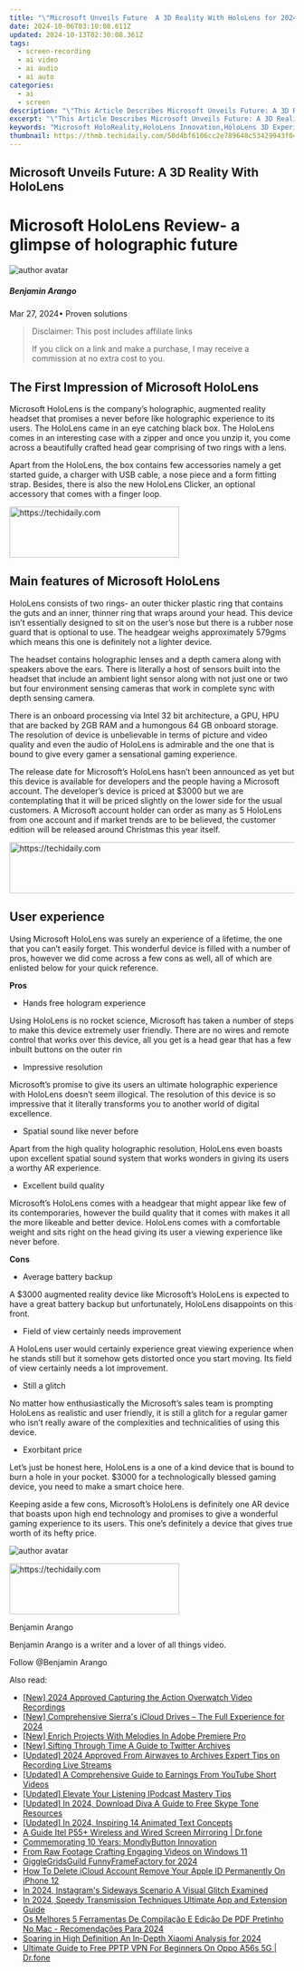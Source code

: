 ```yaml
---
title: "\"Microsoft Unveils Future  A 3D Reality With HoloLens for 2024\""
date: 2024-10-06T03:10:08.611Z
updated: 2024-10-13T02:30:08.361Z
tags: 
  - screen-recording
  - ai video
  - ai audio
  - ai auto
categories: 
  - ai
  - screen
description: "\"This Article Describes Microsoft Unveils Future: A 3D Reality With HoloLens for 2024\""
excerpt: "\"This Article Describes Microsoft Unveils Future: A 3D Reality With HoloLens for 2024\""
keywords: "Microsoft HoloReality,HoloLens Innovation,HoloLens 3D Experience,Future 3D Tech Microsoft,HoloLens Visionary,Microsoft Virtual Reality,Augmented Realty HoloLens"
thumbnail: https://thmb.techidaily.com/50d4bf6106cc2e789648c53429943f049229011e6f572fe9945c7d91985d72b7.jpg
---
```


## Microsoft Unveils Future: A 3D Reality With HoloLens

# Microsoft HoloLens Review- a glimpse of holographic future

![author avatar](https://images.wondershare.com/filmora/article-images/benjamin-arango-author.jpg)

##### Benjamin Arango

 Mar 27, 2024• Proven solutions

>  Disclaimer: This post includes affiliate links
>
>  If you click on a link and make a purchase, I may receive a commission at no extra cost to you.
>

## The First Impression of Microsoft HoloLens

 Microsoft HoloLens is the company’s holographic, augmented reality headset that promises a never before like holographic experience to its users. The HoloLens came in an eye catching black box. The HoloLens comes in an interesting case with a zipper and once you unzip it, you come across a beautifully crafted head gear comprising of two rings with a lens.

 Apart from the HoloLens, the box contains few accessories namely a get started guide, a charger with USB cable, a nose piece and a form fitting strap. Besides, there is also the new HoloLens Clicker, an optional accessory that comes with a finger loop.

<!-- affiliate ads begin -->
<a href="https://aligracehair.sjv.io/c/5597632/1948932/19272" target="_top" id="1948932">
  <img src="//a.impactradius-go.com/display-ad/19272-1948932" border="0" alt="https://techidaily.com" width="300" height="90"/>
</a>
<img height="0" width="0" src="https://aligracehair.sjv.io/i/5597632/1948932/19272" style="position:absolute;visibility:hidden;" border="0" />
<!-- affiliate ads end -->

## Main features of Microsoft HoloLens

 HoloLens consists of two rings- an outer thicker plastic ring that contains the guts and an inner, thinner ring that wraps around your head. This device isn’t essentially designed to sit on the user’s nose but there is a rubber nose guard that is optional to use. The headgear weighs approximately 579gms which means this one is definitely not a lighter device.

 The headset contains holographic lenses and a depth camera along with speakers above the ears. There is literally a host of sensors built into the headset that include an ambient light sensor along with not just one or two but four environment sensing cameras that work in complete sync with depth sensing camera.

 There is an onboard processing via Intel 32 bit architecture, a GPU, HPU that are backed by 2GB RAM and a humongous 64 GB onboard storage. The resolution of device is unbelievable in terms of picture and video quality and even the audio of HoloLens is admirable and the one that is bound to give every gamer a sensational gaming experience.

 The release date for Microsoft’s HoloLens hasn’t been announced as yet but this device is available for developers and the people having a Microsoft account. The developer’s device is priced at $3000 but we are contemplating that it will be priced slightly on the lower side for the usual customers. A Microsoft account holder can order as many as 5 HoloLens from one account and if market trends are to be believed, the customer edition will be released around Christmas this year itself.

<!-- affiliate ads begin -->
<a href="https://wigfever.sjv.io/c/5597632/2014859/22899" target="_top" id="2014859">
  <img src="//a.impactradius-go.com/display-ad/22899-2014859" border="0" alt="https://techidaily.com" width="728" height="90"/>
</a>
<img height="0" width="0" src="https://wigfever.sjv.io/i/5597632/2014859/22899" style="position:absolute;visibility:hidden;" border="0" />
<!-- affiliate ads end -->

## User experience

 Using Microsoft HoloLens was surely an experience of a lifetime, the one that you can’t easily forget. This wonderful device is filled with a number of pros, however we did come across a few cons as well, all of which are enlisted below for your quick reference.

**Pros**

* Hands free hologram experience

 Using HoloLens is no rocket science, Microsoft has taken a number of steps to make this device extremely user friendly. There are no wires and remote control that works over this device, all you get is a head gear that has a few inbuilt buttons on the outer rin

* Impressive resolution

 Microsoft’s promise to give its users an ultimate holographic experience with HoloLens doesn’t seem illogical. The resolution of this device is so impressive that it literally transforms you to another world of digital excellence.

* Spatial sound like never before

 Apart from the high quality holographic resolution, HoloLens even boasts upon excellent spatial sound system that works wonders in giving its users a worthy AR experience.

* Excellent build quality

 Microsoft’s HoloLens comes with a headgear that might appear like few of its contemporaries, however the build quality that it comes with makes it all the more likeable and better device. HoloLens comes with a comfortable weight and sits right on the head giving its user a viewing experience like never before.

**Cons**

* Average battery backup

 A $3000 augmented reality device like Microsoft’s HoloLens is expected to have a great battery backup but unfortunately, HoloLens disappoints on this front.

* Field of view certainly needs improvement

 A HoloLens user would certainly experience great viewing experience when he stands still but it somehow gets distorted once you start moving. Its field of view certainly needs a lot improvement.

* Still a glitch

 No matter how enthusiastically the Microsoft’s sales team is prompting HoloLens as realistic and user friendly, it is still a glitch for a regular gamer who isn’t really aware of the complexities and technicalities of using this device.

* Exorbitant price

 Let’s just be honest here, HoloLens is a one of a kind device that is bound to burn a hole in your pocket. $3000 for a technologically blessed gaming device, you need to make a smart choice here.

 Keeping aside a few cons, Microsoft’s HoloLens is definitely one AR device that boasts upon high end technology and promises to give a wonderful gaming experience to its users. This one’s definitely a device that gives true worth of its hefty price.

![author avatar](https://images.wondershare.com/filmora/article-images/benjamin-arango-author.jpg)

<!-- affiliate ads begin -->
<a href="https://aligracehair.sjv.io/c/5597632/1902273/19272" target="_top" id="1902273">
  <img src="//a.impactradius-go.com/display-ad/19272-1902273" border="0" alt="https://techidaily.com" width="300" height="90"/>
</a>
<img height="0" width="0" src="https://aligracehair.sjv.io/i/5597632/1902273/19272" style="position:absolute;visibility:hidden;" border="0" />
<!-- affiliate ads end -->

Benjamin Arango

Benjamin Arango is a writer and a lover of all things video.

Follow @Benjamin Arango


<ins class="adsbygoogle"
     style="display:block"
     data-ad-format="autorelaxed"
     data-ad-client="ca-pub-7571918770474297"
     data-ad-slot="1223367746"></ins>



<ins class="adsbygoogle"
     style="display:block"
     data-ad-client="ca-pub-7571918770474297"
     data-ad-slot="8358498916"
     data-ad-format="auto"
     data-full-width-responsive="true"></ins>


<span class="atpl-alsoreadstyle">Also read:</span>
<div><ul>
<li><a href="https://digital-screen-recording.techidaily.com/new-2024-approved-capturing-the-action-overwatch-video-recordings/"><u>[New] 2024 Approved Capturing the Action Overwatch Video Recordings</u></a></li>
<li><a href="https://fox-blue.techidaily.com/new-comprehensive-sierras-icloud-drives-the-full-experience-for-2024/"><u>[New] Comprehensive Sierra's iCloud Drives – The Full Experience for 2024</u></a></li>
<li><a href="https://fox-blue.techidaily.com/new-enrich-projects-with-melodies-in-adobe-premiere-pro/"><u>[New] Enrich Projects With Melodies In Adobe Premiere Pro</u></a></li>
<li><a href="https://twitter-videos.techidaily.com/new-sifting-through-time-a-guide-to-twitter-archives/"><u>[New] Sifting Through Time A Guide to Twitter Archives</u></a></li>
<li><a href="https://fox-blue.techidaily.com/updated-2024-approved-from-airwaves-to-archives-expert-tips-on-recording-live-streams/"><u>[Updated] 2024 Approved From Airwaves to Archives Expert Tips on Recording Live Streams</u></a></li>
<li><a href="https://youtube-videos.techidaily.com/updated-a-comprehensive-guide-to-earnings-from-youtube-short-videos/"><u>[Updated] A Comprehensive Guide to Earnings From YouTube Short Videos</u></a></li>
<li><a href="https://fox-access.techidaily.com/updated-elevate-your-listening-ipodcast-mastery-tips/"><u>[Updated] Elevate Your Listening IPodcast Mastery Tips</u></a></li>
<li><a href="https://fox-blue.techidaily.com/updated-in-2024-download-diva-a-guide-to-free-skype-tone-resources/"><u>[Updated] In 2024, Download Diva A Guide to Free Skype Tone Resources</u></a></li>
<li><a href="https://fox-blue.techidaily.com/updated-in-2024-inspiring-14-animated-text-concepts/"><u>[Updated] In 2024, Inspiring 14 Animated Text Concepts</u></a></li>
<li><a href="https://screen-mirror.techidaily.com/a-guide-itel-p55plus-wireless-and-wired-screen-mirroring-drfone-by-drfone-android/"><u>A Guide Itel P55+ Wireless and Wired Screen Mirroring | Dr.fone</u></a></li>
<li><a href="https://mondly-stories.techidaily.com/commemorating-10-years-mondlybutton-innovation/"><u>Commemorating 10 Years: MondlyButton Innovation</u></a></li>
<li><a href="https://extra-information.techidaily.com/from-raw-footage-crafting-engaging-videos-on-windows-11/"><u>From Raw Footage Crafting Engaging Videos on Windows 11</u></a></li>
<li><a href="https://fox-blue.techidaily.com/gigglegridsguild-funnyframefactory-for-2024/"><u>GiggleGridsGuild FunnyFrameFactory for 2024</u></a></li>
<li><a href="https://apple-account.techidaily.com/how-to-delete-icloud-account-remove-your-apple-id-permanently-on-iphone-12-by-drfone-ios/"><u>How To Delete iCloud Account Remove Your Apple ID Permanently On iPhone 12</u></a></li>
<li><a href="https://fox-blue.techidaily.com/in-2024-instagrams-sideways-scenario-a-visual-glitch-examined/"><u>In 2024, Instagram's Sideways Scenario A Visual Glitch Examined</u></a></li>
<li><a href="https://fox-blue.techidaily.com/in-2024-speedy-transmission-techniques-ultimate-app-and-extension-guide/"><u>In 2024, Speedy Transmission Techniques Ultimate App and Extension Guide</u></a></li>
<li><a href="https://techtrends.techidaily.com/os-melhores-5-ferramentas-de-compilacao-e-edicao-de-pdf-pretinho-no-mac-recomendacoes-para-2024/"><u>Os Melhores 5 Ferramentas De Compilação E Edição De PDF Pretinho No Mac - Recomendações Para 2024</u></a></li>
<li><a href="https://fox-blue.techidaily.com/soaring-in-high-definition-an-in-depth-xiaomi-analysis-for-2024/"><u>Soaring in High Definition An In-Depth Xiaomi Analysis for 2024</u></a></li>
<li><a href="https://fake-location.techidaily.com/ultimate-guide-to-free-pptp-vpn-for-beginners-on-oppo-a56s-5g-drfone-by-drfone-virtual-android/"><u>Ultimate Guide to Free PPTP VPN For Beginners On Oppo A56s 5G | Dr.fone</u></a></li>
</ul></div>


